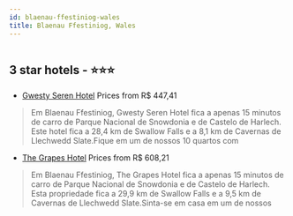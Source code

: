 ```yaml
---
id: blaenau-ffestiniog-wales
title: Blaenau Ffestiniog, Wales
---
```


<center><img src="https://i.travelapi.com/hotels/28000000/27600000/27593100/27593076/067a9502_z.jpg" alt="" /></center>


##  3 star hotels - ⭐️⭐️⭐️

-    [Gwesty Seren Hotel](https://www.hurb.com/br/aud/https://www.hurb.com/br/hotels/blaenau-ffestiniog/gwesty-seren-hotel-HT-KF6U?cmp=18055) Prices from R$ 447,41
   > Em Blaenau Ffestiniog, Gwesty Seren Hotel fica a apenas 15 minutos de carro de Parque Nacional de Snowdonia e de Castelo de Harlech.  Este hotel fica a 28,4 km de Swallow Falls e a 8,1 km de Cavernas de Llechwedd Slate.Fique em um de nossos 10 quartos com
-    [The Grapes Hotel](https://www.hurb.com/br/aud/https://www.hurb.com/br/hotels/blaenau-ffestiniog/the-grapes-hotel-HT-SZND?cmp=18055) Prices from R$ 608,21
   > Em Blaenau Ffestiniog, The Grapes Hotel fica a apenas 15 minutos de carro de Parque Nacional de Snowdonia e de Castelo de Harlech.  Esta propriedade fica a 29,9 km de Swallow Falls e a 9,5 km de Cavernas de Llechwedd Slate.Sinta-se em casa em um de nossos
